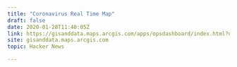 ```yaml
---
title: "Coronavirus Real Time Map"
draft: false
date: 2020-01-28T11:40:05Z
link: https://gisanddata.maps.arcgis.com/apps/opsdashboard/index.html?utm_medium=RSS&utm_source=hune#/bda7594740fd40299423467b48e9ecf6
site: gisanddata.maps.arcgis.com
topic: Hacker News  

---
```

